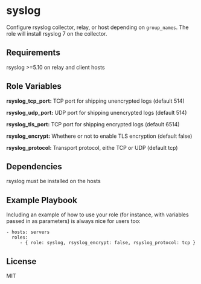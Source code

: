 syslog
========

Configure rsyslog collector, relay, or host depending on `group_names`. The role will install rsyslog 7 on the collector.

Requirements
------------

rsyslog >=5.10 on relay and client hosts

Role Variables
--------------

**rsyslog_tcp_port:**  TCP port for shipping unencrypted logs (default 514)

**rsyslog_udp_port:**  UDP port for shipping unencrypted logs (default 514)

**rsyslog_tls_port:**  TCP port for shipping encrypted logs (default 6514)

**rsyslog_encrypt:**   Whethere or not to enable TLS encryption (default false)

**rsyslog_protocol:**  Transport protocol, eithe TCP or UDP (default tcp)


Dependencies
------------

rsyslog must be installed on the hosts

Example Playbook
-------------------------

Including an example of how to use your role (for instance, with variables passed in as parameters) is always nice for users too:

    - hosts: servers
      roles:
         - { role: syslog, rsyslog_encrypt: false, rsyslog_protocol: tcp }

License
-------

MIT